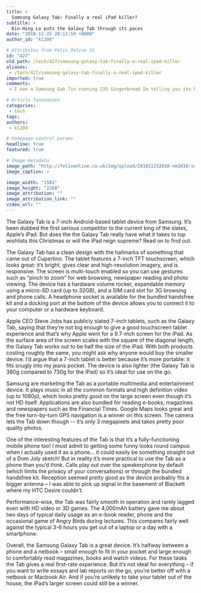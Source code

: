 ```yaml
---
title: >
  Samsung Galaxy Tab: Finally a real iPad killer?
subtitle: >
  Kin-Hing Lo puts the Galaxy Tab through its paces
date: "2010-11-25 20:12:59 +0000"
author_id: "kl208"

# Attributes from Felix Online V1
id: "427"
old_path: /tech/427/samsung-galaxy-tab-finally-a-real-ipad-killer
aliases:
 - /tech/427/samsung-galaxy-tab-finally-a-real-ipad-killer
imported: true
comments:
 - I own a Samsung Gab 7in running 235 Gingerbread Im telling you its hands down better than ipad The size perfect I went out of my way to find it because its limited in stores because verizon and att want total control of this device You can buy an ipad or 101 GT anywhere but not the 7in they know ppl will come from all around to get it so why put it in every store when its an exclusive item Im impressed with everything about it it runs apps great and your really doin the wrong thing if you go out and buy a garmin google maps is just as good and thats just one function I showed my friends the device and the next time I see them guess whats in their hands Dont get suckered by a name like Apple Go online look at the comparisions the galaxy wins everytime So go sell your ipads turn around take your money to support the good ppl at samsung so they can keep making the best stuff money can buydear sir my wife is dignosid from aiims delhi syemstic scelorosis years 2003also meditation from dr rohin

# Article Taxonomies
categories:
 - tech
tags:
authors:
 - kl208

# Homepage control params
headline: true
featured: true

# Image metadata
image_path: "http://felixonline.co.uk/img/upload/201011252010-nm1010-samsungg.jpg"
image_caption: >

image_width: "1501"
image_height: "2268"
image_attribution: ""
image_attribution_link: ""
video_url: ""
---
```


The Galaxy Tab is a 7-inch Android-based tablet device from Samsung. It’s been dubbed the first serious competitor to the current king of the slates, Apple’s iPad. But does the the Galaxy Tab really have what it takes to top wishlists this Christmas or will the iPad reign supreme? Read on to find out.

The Galaxy Tab has a clean design with the hallmarks of something that came out of Cupertino. The tablet features a 7-inch TFT touchscreen, which looks great: it’s bright, gives clear and high-resolution imagery, and is responsive. The screen is multi-touch enabled so you can use gestures such as “pinch to zoom” for web browsing, newspaper reading and photo viewing. The device has a hardware volume rocker, expandable memory using a micro-SD card (up to 32GB), and a SIM card slot for 3G browsing and phone calls. A headphone socket is available for the bundled handsfree kit and a docking port at the bottom of the device allows you to connect it to your computer or a hardware keyboard.

Apple CEO Steve Jobs has publicly slated 7-inch tablets, such as the Galaxy Tab, saying that they’re not big enough to give a good touchscreen tablet experience and that’s why Apple went for a 9.7-inch screen for the iPad. As the surface area of the screen scales with the square of the diagonal length, the Galaxy Tab works out to be half the size of the iPad. With both products costing roughly the same, you might ask why anyone would buy the smaller device. I’d argue that a 7-inch tablet is better because it’s more portable: it fits snugly into my jeans pocket. The device is also lighter (the Galaxy Tab is 380g compared to 730g for the iPad) so it’s ideal for use on the go.

Samsung are marketing the Tab as a portable multimedia and entertainment device. It plays music in all the common formats and high definition video (up to 1080p), which looks pretty good on the large screen even though it’s not HD itself. Applications are also bundled for reading e-books, magazines and newspapers such as the Financial Times. Google Maps looks great and the free turn-by-turn GPS navigation is a winner on this screen. The camera lets the Tab down though -- it’s only 3 megapixels and takes pretty poor quality photos.

One of the interesting features of the Tab is that it’s a fully-functioning mobile phone too! I must admit to getting some funny looks round campus when I actually used it as a phone… it could easily be something straight out of a Dom Joly sketch! But in reality it’s more practical to use the Tab as a phone than you’d think. Calls play out over the speakerphone by default (which limits the privacy of your conversations) or through the bundled handsfree kit. Reception seemed pretty good as the device probably fits a bigger antenna – I was able to pick up signal in the basement of Blackett where my HTC Desire couldn’t.

Performance-wise, the Tab was fairly smooth in operation and rarely lagged even with HD video or 3D games. The 4,000mAh battery gave me about two days of typical daily usage as an e-book reader, phone and the occasional game of Angry Birds during lectures. This compares fairly well against the typical 3-6 hours you get out of a laptop or a day with a smartphone.

Overall, the Samsung Galaxy Tab is a great device. It’s halfway between a phone and a netbook – small enough to fit in your pocket and large enough to comfortably read magazines, books and watch videos. For these tasks the Tab gives a real first-rate experience. But it’s not ideal for everything – if you want to write essays and lab reports on the go, you’re better off with a netbook or Macbook Air. And if you’re unlikely to take your tablet out of the house, the iPad’s larger screen could still be a winner.
